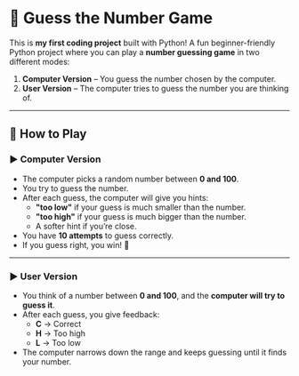 # 🎲 Guess the Number Game
This is **my first coding project** built with Python!
A fun beginner-friendly Python project where you can play a **number guessing game** in two different modes:
1. **Computer Version** – You guess the number chosen by the computer.
2. **User Version** – The computer tries to guess the number you are thinking of.

---

## 🚀 How to Play

### ▶️ Computer Version
- The computer picks a random number between **0 and 100**.
- You try to guess the number.
- After each guess, the computer will give you hints:
  - **"too low"** if your guess is much smaller than the number.  
  - **"too high"** if your guess is much bigger than the number.  
  - A softer hint if you’re close.
- You have **10 attempts** to guess correctly.
- If you guess right, you win! 🎉

---

### ▶️ User Version
- You think of a number between **0 and 100**, and the **computer will try to guess it**.
- After each guess, you give feedback:
  - **C** → Correct  
  - **H** → Too high  
  - **L** → Too low  
- The computer narrows down the range and keeps guessing until it finds your number.


